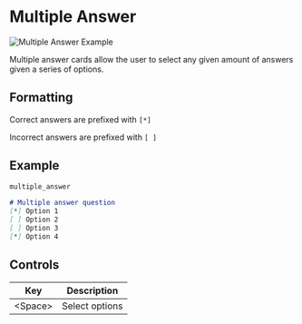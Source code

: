# Multiple Answer

![Multiple Answer Example](https://user-images.githubusercontent.com/25432120/222114909-47c9340b-8571-49e7-a903-649ccc18b932.gif)

Multiple answer cards allow the user to select any given amount of answers given a 
series of options.

## Formatting

Correct answers are prefixed with `[*]`

Incorrect answers are prefixed with `[ ]`

## Example

```md
multiple_answer

# Multiple answer question
[*] Option 1
[ ] Option 2
[ ] Option 3
[*] Option 4
```

## Controls

| Key     | Description    |
|---------|----------------|
| \<Space\> | Select options |
